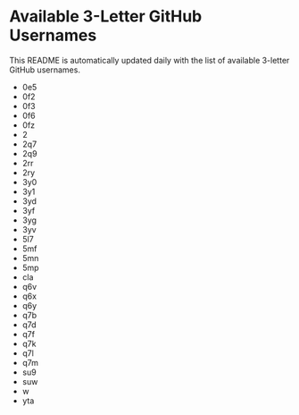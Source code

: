 # Available 3-Letter GitHub Usernames

This README is automatically updated daily with the list of available 3-letter GitHub usernames.

- 0e5
- 0f2
- 0f3
- 0f6
- 0fz
- 2
- 2q7
- 2q9
- 2rr
- 2ry
- 3y0
- 3y1
- 3yd
- 3yf
- 3yg
- 3yv
- 5l7
- 5mf
- 5mn
- 5mp
- cla
- q6v
- q6x
- q6y
- q7b
- q7d
- q7f
- q7k
- q7l
- q7m
- su9
- suw
- w
- yta
